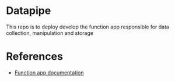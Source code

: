 # Datapipe 
This repo is to deploy develop the function app responsible for data collection, manipulation and storage 

# References
- [Function app documentation](https://docs.microsoft.com/en-gb/azure/azure-functions/functions-create-first-azure-function-azure-cli?pivots=programming-language-python&tabs=bash%2Cbrowser)





